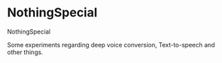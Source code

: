 # NothingSpecial
NothingSpecial

Some experiments regarding deep voice conversion, Text-to-speech and other things.
